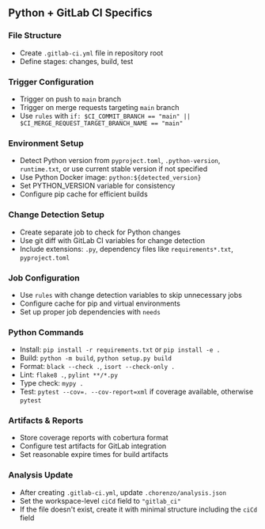 ## Python + GitLab CI Specifics

### File Structure
- Create `.gitlab-ci.yml` file in repository root
- Define stages: changes, build, test

### Trigger Configuration
- Trigger on push to `main` branch
- Trigger on merge requests targeting `main` branch
- Use `rules` with `if: $CI_COMMIT_BRANCH == "main" || $CI_MERGE_REQUEST_TARGET_BRANCH_NAME == "main"`

### Environment Setup
- Detect Python version from `pyproject.toml`, `.python-version`, `runtime.txt`, or use current stable version if not specified
- Use Python Docker image: `python:${detected_version}`
- Set PYTHON_VERSION variable for consistency
- Configure pip cache for efficient builds

### Change Detection Setup
- Create separate job to check for Python changes
- Use git diff with GitLab CI variables for change detection
- Include extensions: `.py`, dependency files like `requirements*.txt`, `pyproject.toml`

### Job Configuration
- Use `rules` with change detection variables to skip unnecessary jobs
- Configure cache for pip and virtual environments
- Set up proper job dependencies with `needs`

### Python Commands
- Install: `pip install -r requirements.txt` or `pip install -e .`
- Build: `python -m build`, `python setup.py build`
- Format: `black --check .`, `isort --check-only .`
- Lint: `flake8 .`, `pylint **/*.py`
- Type check: `mypy .`
- Test: `pytest --cov=. --cov-report=xml` if coverage available, otherwise `pytest`

### Artifacts & Reports
- Store coverage reports with cobertura format
- Configure test artifacts for GitLab integration
- Set reasonable expire times for build artifacts

### Analysis Update
- After creating `.gitlab-ci.yml`, update `.chorenzo/analysis.json`
- Set the workspace-level `ciCd` field to `"gitlab_ci"`
- If the file doesn't exist, create it with minimal structure including the `ciCd` field